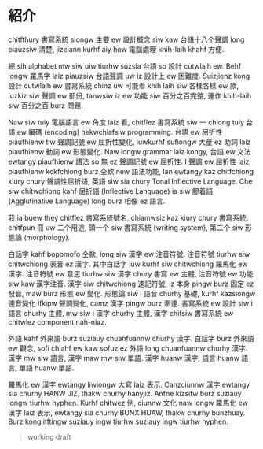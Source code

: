 # 紹介

chitfthury 書寫系統 siongw 主要 ew 設計概念 siw kaw 台語十八个聲調 long piauzsiw 清楚, jizciann kurhf aiy how 電腦處理 khih-laih khahf 方便.

總 sih alphabet mw siw uiw tiurhw suzsia 台語 so 設計 cutwlaih ew. Behf iongw 羅馬字 laiz piauzsiw 台語聲調 uw iz 設計上 ew 困難度. Suizjienz kong 設計 cutwlaih ew 書寫系統 chinz uw 可能看 khih laih siw 各樣各樣 ew 款, iuzkiz siw 聲調 ew 部份, tanwsiw iz ew 功能 siw 百分之百完整, 運作 khih-laih siw 百分之百 burz 問題.

Naw siw tuiy 電腦語言 ew 角度 laiz 看, chitflez 書寫系統 siw 一 chiong tuiy 台語 ew 編碼 (encoding) hekwchiafsiw programming. 台語 ew 屈折性 piaufhienw tiw 聲調記號 ew 屈折性變化, iuwkurhf sufiongw 大量 ez 助詞 laiz piaufhienw 動詞 ew 形態變化. Naw iongw grammar laiz kongy, 台語 ew 文法 ewtangy piaufhienw 語法 so 無 ez 聲調記號 ew 屈折性. I 聲調 ew 屈折性 laiz piaufhienw kokfchiong burz 仝欵 new 語法功能, lan ewtangy kaz chitfchiong kiury chury 聲調性屈折語, 英語 siw sia chury Tonal Inflective Language. Che siw chitwchiong kahf 屈折語 (Inflective Language) ia siw 膠着語 (Agglutinative Language) long burz 相像 ez 語言.

我 ia buew they chitflez 書寫系統號名, chiamwsiz kaz kiury chury 書寫系統. chitfpun 冊 uw 二个用途, 頭一个 siw 書寫系統 (writing system), 第二个 siw 形態論 (morphology).

白話字 kahf bopomofo 仝款, long siw 漢字 ew 注音符號. 注音符號 tiurhw siw chitwchiong 表音 ez 漢字. 其中白話字 iuw kurhf siw chitwchiong 羅馬化 ew 漢字. 注音符號 ew 意思 tiurhw siw 漢字 chury 書寫 ew 主體, 注音符號 ew 功能 siw kaw 漢字注音. 漢字 siw chitwchiong 速記符號, iz 本身 pingw burz 固定 ez 發音, maw burz 形態 ew 變化. 形態論 siw i 語音 churhy 基礎, kurhf kazsiongw 連音變化 ifkipw 聲調變化, camz 漢字 pingw burz 牽連. 書寫系統 ew 設計 siw i 語言 churhy 主體, mw siw i 漢字 churhy 主體, 漢字 chifsiw 書寫系統 ew chitwlez component nah-niaz.

外語 kahf 外來語 burz suziauy chuanfuannw churhy 漢字. 白話字 burz 外來語 ew 觀念, sofi chiahf ew kaw sofuz ez 外語 long chuanfuannw churhy 漢字. 漢字 mw siw 語言, 漢字 maw mw siw 單語. 漢字 huanw 漢字, 語言 huanw 語言, 單語 huanw 單語.

羅馬化 ew 漢字 ewtangy liwiongw 大寫 laiz 表示. Canzciunnw 漢字 ewtangy sia churhy HANW JIZ, thakw churhy hanyjiz. Anfne kizsitw burz suziauy iongw tiurhw hyphen. Kurhf chitwez 例, ciunnw 文化 naw iongw 羅馬化 ew 漢字 laiz 表示, ewtangy sia churhy BUNX HUAW, thakw churhy bunzhuay. Burz kong itftingw suziauy ingw tiurhw suziauy ingw tiurhw hyphen.

> working draft
